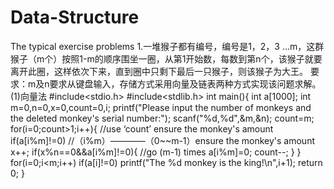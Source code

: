 # Data-Structure
The typical exercise problems
1.一堆猴子都有编号，编号是1，2，3 ...m，这群猴子（m个）按照1-m的顺序围坐一圈，从第1开始数，每数到第n个，该猴子就要离开此圈，这样依次下来，直到圈中只剩下最后一只猴子，则该猴子为大王。
要求：m及n要求从键盘输入，存储方式采用向量及链表两种方式实现该问题求解。
(1)向量法
#include<stdio.h>
#include<stdlib.h>
int main(){
	int a[1000];
	int m=0,n=0,x=0,count=0,i;
	printf("Please input the number of monkeys and the deleted monkey's serial number:");
	scanf("%d,%d",&m,&n);
	count=m;
	for(i=0;count>1;i++){         //use ‘count’ ensure the monkey's amount
		if(a[i%m]!=0)              //（i%m）————（0~~m-1）ensure the monkey's amount
            x++;
		if(x%n==0&&a[i%m]!=0){      //go (m-1) times
		    a[i%m]=0;
		    count--;
        }
}
	for(i=0;i<m;i++)
		if(a[i]!=0)
			printf("The %d monkey is the king!\n",i+1);
		return 0;
}


